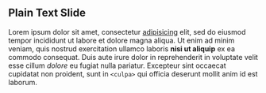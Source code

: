 ---
---

## Plain Text Slide

Lorem ipsum dolor sit amet, consectetur [adipisicing](#) elit, sed do eiusmod tempor
incididunt ut labore et dolore magna aliqua. Ut enim ad minim veniam, quis
nostrud exercitation ullamco laboris **nisi ut aliquip** ex ea commodo consequat.
Duis aute irure dolor in reprehenderit in voluptate velit esse cillum *dolore* eu
fugiat nulla pariatur. Excepteur sint occaecat cupidatat non proident, sunt in
`<culpa>` qui officia deserunt mollit anim id est laborum.

